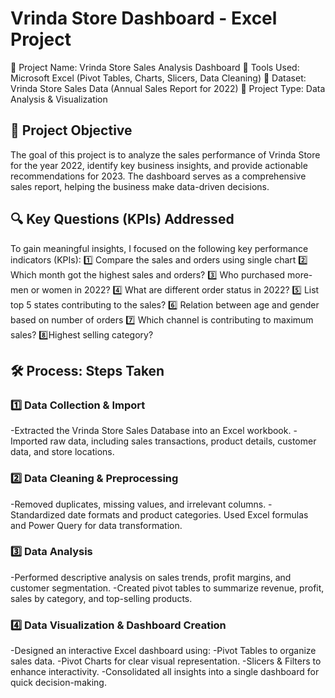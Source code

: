 # Vrinda Store Dashboard - Excel Project
📌 Project Name: Vrinda Store Sales Analysis Dashboard
📌 Tools Used: Microsoft Excel (Pivot Tables, Charts, Slicers, Data Cleaning)
📌 Dataset: Vrinda Store Sales Data (Annual Sales Report for 2022)
📌 Project Type: Data Analysis & Visualization
## 🎯 Project Objective
The goal of this project is to analyze the sales performance of Vrinda Store for the year 2022, identify key business insights, and provide actionable recommendations for 2023. The dashboard serves as a comprehensive sales report, helping the business make data-driven decisions.
## 🔍 Key Questions (KPIs) Addressed
To gain meaningful insights, I focused on the following key performance indicators (KPIs):
1️⃣ Compare the sales and orders using single chart
2️⃣ Which month got the highest sales and orders?
3️⃣ Who purchased more- men or women in 2022?
4️⃣ What are different order status in 2022?
5️⃣ List top 5 states contributing to the sales?
6️⃣ Relation between age and gender based on number of orders
7️⃣ Which channel is contributing to maximum sales?
8️⃣Highest selling category?
## 🛠️ Process: Steps Taken
### 1️⃣ Data Collection & Import
-Extracted the Vrinda Store Sales Database into an Excel workbook.
-Imported raw data, including sales transactions, product details, customer data, and store locations.
### 2️⃣ Data Cleaning & Preprocessing
-Removed duplicates, missing values, and irrelevant columns.
-Standardized date formats and product categories.
Used Excel formulas and Power Query for data transformation.
### 3️⃣ Data Analysis
-Performed descriptive analysis on sales trends, profit margins, and customer segmentation.
-Created pivot tables to summarize revenue, profit, sales by category, and top-selling products.
### 4️⃣ Data Visualization & Dashboard Creation
-Designed an interactive Excel dashboard using:
-Pivot Tables to organize sales data.
-Pivot Charts for clear visual representation.
-Slicers & Filters to enhance interactivity.
-Consolidated all insights into a single dashboard for quick decision-making.
